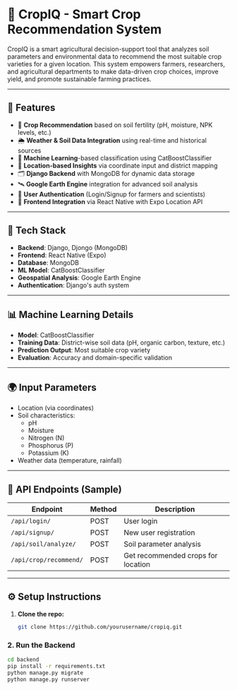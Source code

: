 # 🌾 CropIQ - Smart Crop Recommendation System

CropIQ is a smart agricultural decision-support tool that analyzes soil parameters and environmental data to recommend the most suitable crop varieties for a given location. This system empowers farmers, researchers, and agricultural departments to make data-driven crop choices, improve yield, and promote sustainable farming practices.

---

## 🚀 Features

- 🌱 **Crop Recommendation** based on soil fertility (pH, moisture, NPK levels, etc.)
- 🌦️ **Weather & Soil Data Integration** using real-time and historical sources
- 🧠 **Machine Learning**-based classification using CatBoostClassifier
- 📍 **Location-based Insights** via coordinate input and district mapping
- 🗂️ **Django Backend** with MongoDB for dynamic data storage
- 🛰️ **Google Earth Engine** integration for advanced soil analysis
- 🔐 **User Authentication** (Login/Signup for farmers and scientists)
- 📱 **Frontend Integration** via React Native with Expo Location API

---

## 🧪 Tech Stack

- **Backend**: Django, Djongo (MongoDB)
- **Frontend**: React Native (Expo)
- **Database**: MongoDB
- **ML Model**: CatBoostClassifier
- **Geospatial Analysis**: Google Earth Engine
- **Authentication**: Django's auth system

---

## 📊 Machine Learning Details

- **Model**: CatBoostClassifier
- **Training Data**: District-wise soil data (pH, organic carbon, texture, etc.)
- **Prediction Output**: Most suitable crop variety
- **Evaluation**: Accuracy and domain-specific validation

---

## 🌍 Input Parameters

- Location (via coordinates)
- Soil characteristics:
  - pH
  - Moisture
  - Nitrogen (N)
  - Phosphorus (P)
  - Potassium (K)
- Weather data (temperature, rainfall)

---

## 🧪 API Endpoints (Sample)

| Endpoint                  | Method | Description                           |
|--------------------------|--------|---------------------------------------|
| `/api/login/`            | POST   | User login                            |
| `/api/signup/`           | POST   | New user registration                 |
| `/api/soil/analyze/`     | POST   | Soil parameter analysis               |
| `/api/crop/recommend/`   | POST   | Get recommended crops for location    |

---

## ⚙️ Setup Instructions

1. **Clone the repo:**
   ```bash
   git clone https://github.com/yourusername/cropiq.git

### 2. Run the Backend

```bash
cd backend
pip install -r requirements.txt
python manage.py migrate
python manage.py runserver
```
